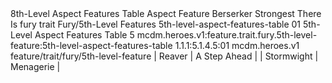 <ability>
  <name>8th-Level Aspect Features Table</name>
  <keywords>
    <keyword>Aspect</keyword>
  </keywords>
  <type>Feature</type>
  <distance>Berserker</distance>
  <target>Strongest There Is</target>
  <metadata>
    <class>fury</class>
    <feature_type>trait</feature_type>
    <file_dpath>Fury/5th-Level Features</file_dpath>
    <item_id>5th-level-aspect-features-table</item_id>
    <item_index>01</item_index>
    <item_name>5th-Level Aspect Features Table</item_name>
    <level>5</level>
    <scc>mcdm.heroes.v1:feature.trait.fury.5th-level-feature:5th-level-aspect-features-table</scc>
    <scdc>1.1.1:5.1.4.5:01</scdc>
    <source>mcdm.heroes.v1</source>
    <type>feature/trait/fury/5th-level-feature</type>
  </metadata>
  <effects>
    <effect type="mundane">| Reaver     | A Step Ahead       |
| Stormwight | Menagerie          |</effect>
  </effects>
</ability>
